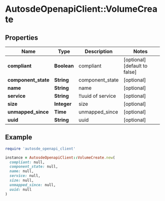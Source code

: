 # AutosdeOpenapiClient::VolumeCreate

## Properties

| Name | Type | Description | Notes |
| ---- | ---- | ----------- | ----- |
| **compliant** | **Boolean** | compliant | [optional][default to false] |
| **component_state** | **String** | component_state | [optional] |
| **name** | **String** | name | [optional] |
| **service** | **String** | !!uuid of service | [optional] |
| **size** | **Integer** | size | [optional] |
| **unmapped_since** | **Time** | unmapped_since | [optional] |
| **uuid** | **String** | uuid | [optional] |

## Example

```ruby
require 'autosde_openapi_client'

instance = AutosdeOpenapiClient::VolumeCreate.new(
  compliant: null,
  component_state: null,
  name: null,
  service: null,
  size: null,
  unmapped_since: null,
  uuid: null
)
```

